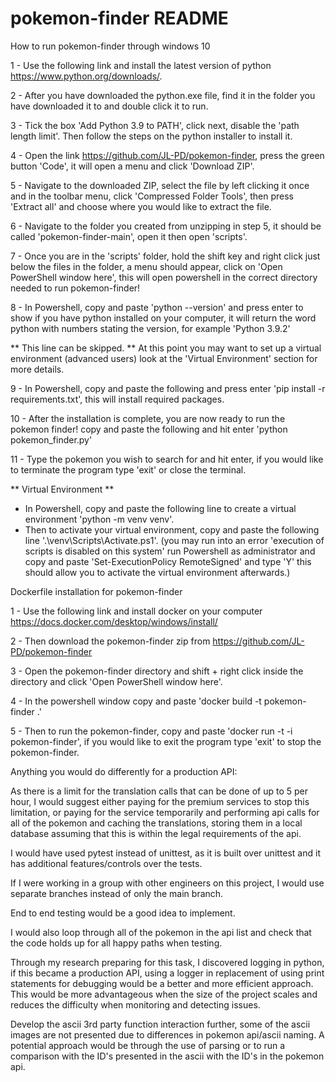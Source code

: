 # pokemon-finder README

How to run pokemon-finder through windows 10

1 - Use the following link and install the latest version of python https://www.python.org/downloads/.

2 - After you have downloaded the python.exe file, find it in the folder you have downloaded it to and double click it to run.

3 - Tick the box 'Add Python 3.9 to PATH', click next, disable the 'path length limit'. Then follow the steps on the python installer to install it.

4 - Open the link https://github.com/JL-PD/pokemon-finder, press the green button 'Code', it will open a menu and click 'Download ZIP'.

5 - Navigate to the downloaded ZIP, select the file by left clicking it once and in the toolbar menu, click 'Compressed Folder Tools', then press 'Extract all' and choose where you would like to extract the file. 

6 - Navigate to the folder you created from unzipping in step 5, it should be called 'pokemon-finder-main', open it then open 'scripts'.

7 - Once you are in the 'scripts' folder, hold the shift key and right click just below the files in the folder, a menu should appear, click on 'Open PowerShell window here', this will open powershell in the correct directory needed to run pokemon-finder!

8 - In Powershell, copy and paste 'python --version' and press enter to show if you have python installed on your computer, it will return the word python with numbers stating the version, for example 'Python 3.9.2' 

** This line can be skipped. ** At this point you may want to set up a virtual environment (advanced users) look at the 'Virtual Environment' section for more details. 

9 - In Powershell, copy and paste the following and press enter 'pip install -r requirements.txt', this will install required packages. 

10 - After the installation is complete, you are now ready to run the pokemon finder! copy and paste the following and hit enter 'python pokemon_finder.py'

11 - Type the pokemon you wish to search for and hit enter, if you would like to terminate the program type 'exit' or close the terminal.


** Virtual Environment **
- In Powershell, copy and paste the following line to create a virtual environment 'python -m venv venv'.
- Then to activate your virtual environment, copy and paste the following line '.\venv\Scripts\Activate.ps1'. (you may run into an error 'execution of scripts is disabled on this system' run Powershell as administrator and copy and paste 'Set-ExecutionPolicy RemoteSigned' and type 'Y' this should allow you to activate the virtual environment afterwards.)



Dockerfile installation for pokemon-finder

1 - Use the following link and install docker on your computer https://docs.docker.com/desktop/windows/install/

2 - Then download the pokemon-finder zip from https://github.com/JL-PD/pokemon-finder

3 - Open the pokemon-finder directory and shift + right click inside the directory and click 'Open PowerShell window here'.

4 - In the powershell window copy and paste 'docker build -t pokemon-finder .'

5 - Then to run the pokemon-finder, copy and paste 'docker run -t -i pokemon-finder', if you would like to exit the program type 'exit' to stop the pokemon-finder.



Anything you would do differently for a production API:

As there is a limit for the translation calls that can be done of up to 5 per hour, I would suggest either paying for the premium services to stop this limitation, or paying for the service temporarily and performing api calls for all of the pokemon and caching the translations, storing them in a local database assuming that this is within the legal requirements of the api.

I would have used pytest instead of unittest, as it is built over unittest and it has additional features/controls over the tests.

If I were working in a group with other engineers on this project, I would use separate branches instead of only the main branch.

End to end testing would be a good idea to implement.

I would also loop through all of the pokemon in the api list and check that the code holds up for all happy paths when testing.

Through my research preparing for this task, I discovered logging in python, if this became a production API, using a logger in replacement of using print statements for debugging would be a better and more efficient approach. This would be more advantageous when the size of the project scales and reduces the difficulty when monitoring and detecting issues.

Develop the ascii 3rd party function interaction further, some of the ascii images are not presented due to differences in pokemon api/ascii naming. A potential approach would be through the use of parsing or to run a comparison with the ID's presented in the ascii with the ID's in the pokemon api.